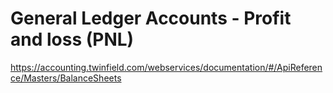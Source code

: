 # General Ledger Accounts - Profit and loss (PNL) 

https://accounting.twinfield.com/webservices/documentation/#/ApiReference/Masters/BalanceSheets
